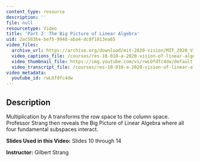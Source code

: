 ```yaml
---
content_type: resource
description: ''
file: null
resourcetype: Video
title: 'Part 2: The Big Picture of Linear Algebra'
uid: 2ac583be-bef5-9948-aba4-dc0f1813ea65
video_files:
  archive_url: https://archive.org/download/mit-2020-vision/MIT_2020_Vision_Part_2_300k.mp4
  video_captions_file: /courses/res-18-010-a-2020-vision-of-linear-algebra-spring-2020/5605545a627d5216a034fb170a3eeb44_rwLOfdfc4dw.vtt
  video_thumbnail_file: https://img.youtube.com/vi/rwLOfdfc4dw/default.jpg
  video_transcript_file: /courses/res-18-010-a-2020-vision-of-linear-algebra-spring-2020/b8dea7dd54f3a7d0d223c4a7abe24ad8_rwLOfdfc4dw.pdf
video_metadata:
  youtube_id: rwLOfdfc4dw
---
```


Description
-----------

Multiplication by A transforms the row space to the column space. Professor Strang then reveals the Big Picture of Linear Algebra where all four fundamental subspaces interact.

**Slides Used in this Video:** Slides 10 through 14

**Instructor:** Gilbert Strang